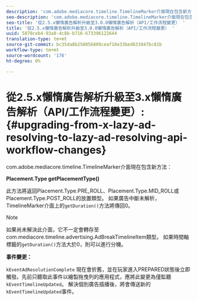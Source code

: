 ```yaml
---
description: 'com.adobe.mediacore.timeline.TimelineMarker介面現在包含新方法 '
seo-description: 'com.adobe.mediacore.timeline.TimelineMarker介面現在包含新方法 '
seo-title: '從2.5.x懶惰廣告解析升級至3.0.0懶惰廣告解析（API/工作流程變更） '
title: '從2.5.x懶惰廣告解析升級至3.0.0懶惰廣告解析（API/工作流程變更） '
uuid: 5870ceb4-93a8-4c8b-b716-673396122644
translation-type: tm+mt
source-git-commit: bc35da8b258056809ceaf18e33bed631047bc81b
workflow-type: tm+mt
source-wordcount: '176'
ht-degree: 0%

---
```



# 從2.5.x懶惰廣告解析升級至3.x懶惰廣告解析（API/工作流程變更）:{#upgrading-from-x-lazy-ad-resolving-to-lazy-ad-resolving-api-workflow-changes}

com.adobe.mediacore.timeline.TimelineMarker介面現在包含新方法：

**Placement.Type getPlacementType()**

此方法將返回Placement.Type.PRE_ROLL、Placement.Type.MID_ROLL或Placement.Type.POST_ROLL的放置類型。 如果廣告中斷未解析，TimelineMarker介面上的`getDuration()`方法將傳回0。

>[!NOTE]
>
>如果尚未解決此介面，它不一定會轉存至com.mediacore.timeline.advertising.AdBreakTimelineItem類型。 如果時間軸標籤的`getDuration()`方法大於0，則可以進行分機。

**事件變更：**

`kEventAdResolutionComplete` 現在會折舊，並在玩家進入PREPARED狀態後立即觸發。先前只聽取此事件以繪製拖曳列的應用程式，應將此變更為僅監聽`kEventTimelineUpdated`。 解決個別廣告插播後，將會傳送新的`kEventTimelineUpdated`事件。
